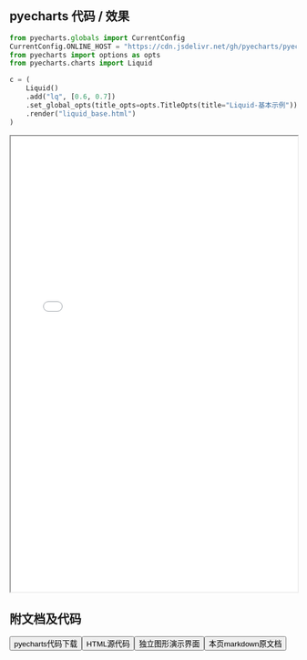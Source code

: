 
## pyecharts 代码 / 效果

```python
from pyecharts.globals import CurrentConfig
CurrentConfig.ONLINE_HOST = "https://cdn.jsdelivr.net/gh/pyecharts/pyecharts-assets@latest/assets/"
from pyecharts import options as opts
from pyecharts.charts import Liquid

c = (
    Liquid()
    .add("lq", [0.6, 0.7])
    .set_global_opts(title_opts=opts.TitleOpts(title="Liquid-基本示例"))
    .render("liquid_base.html")
)

```

<iframe width="100%" height="800px" src="/pyecharts/Liquid/liquid_base.html"></iframe>

## 附文档及代码

<a href="https://cdn.jsdelivr.net/gh/wfy-belief/python/docs/pyecharts/Liquid/liquid_base.py"><button class="mybutton">pyecharts代码下载</button></a><a href="https://cdn.jsdelivr.net/gh/wfy-belief/python/docs/pyecharts/Liquid/liquid_base.html"><button class="mybutton">HTML源代码</button></a><a href="https://python.wfyblog.cn/pyecharts/Liquid/liquid_base.html"><button class="mybutton">独立图形演示界面</button></a><a href="https://cdn.jsdelivr.net/gh/wfy-belief/python/docs/pyecharts/Liquid/liquid_base.md"><button class="mybutton">本页markdown原文档</button></a>